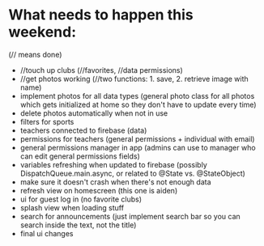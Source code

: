 # What needs to happen this weekend:
(// means done)
- //touch up clubs (//favorites, //data permissions)
- //get photos working (//two functions: 1. save, 2. retrieve image with name)
- implement photos for all data types (general photo class for all photos which gets initialized at home so they don't have to update every time)
- delete photos automatically when not in use
- filters for sports
- teachers connected to firebase (data)
- permissions for teachers (general permissions + individual with email)
- general permissions manager in app (admins can use to manager who can edit general permissions fields)
- variables refreshing when updated to firebase (possibly DispatchQueue.main.async, or related to @State vs. @StateObject)
- make sure it doesn't crash when there's not enough data
- refresh view on homescreen (this one is aiden)
- ui for guest log in (no favorite clubs)
- splash view when loading stuff
- search for announcements (just implement search bar so you can search inside the text, not the title)
- final ui changes
